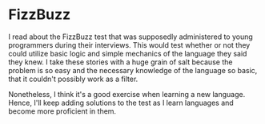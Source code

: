 # FizzBuzz
I read about the FizzBuzz test that was supposedly administered to young programmers during their interviews. This would test whether or not they could utilize basic logic and simple mechanics of the language they said they knew. I take these stories with a huge grain of salt because the problem is so easy and the necessary knowledge of the language so basic, that it couldn't possibly work as a filter.

Nonetheless, I think it's a good exercise when learning a new language. Hence, I'll keep adding solutions to the test as I learn languages and become more proficient in them.
